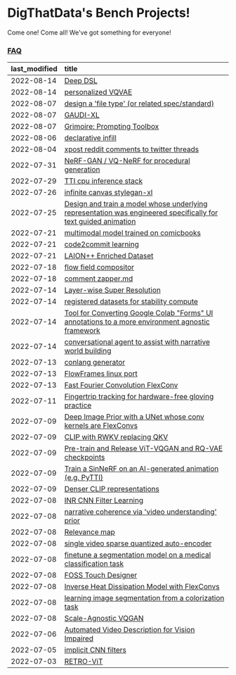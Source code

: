 # DigThatData's Bench Projects!

Come one! Come all! We've got something for everyone!

### [FAQ](https://github.com/dmarx/bench-warmers/blob/main/FAQ.md)

|last_modified|title|
|:---|:---|
|2022-08-14|[Deep DSL](multistage-unsupervised-deep-DSL-learning-from-prompts-data.md)|3914|
|2022-08-14|[personalized VQVAE](personalized-vqvae.md)|401|
|2022-08-07|[design a 'file type' (or related spec/standard)](filetype-for-ai-art-and-animation.md)|3715|
|2022-08-07|[GAUDI-XL](gaudi-xl.md)|996|
|2022-08-07|[Grimoire: Prompting Toolbox](grimoire.md)|1256|
|2022-08-06|[declarative infill](declarative-infill.md)|548|
|2022-08-04|[xpost reddit comments to twitter threads](reddit2twitter.md)|155|
|2022-07-31|[NeRF-GAN / VQ-NeRF for procedural generation](nerf-gan.md)|202|
|2022-07-29|[TTI cpu inference stack](TTI-cpu-inference-stack.md)|88|
|2022-07-26|[infinite canvas stylegan-xl](infinite-canvas-stylegan-xl.md)|656|
|2022-07-25|[Design and train a model whose underlying representation was engineered specifically for text guided animation](image-model-designed-for-clip-guided-animation.md)|345|
|2022-07-21|[multimodal model trained on comicbooks](multimodal-model-trained-on-comicbooks.md)|342|
|2022-07-21|[code2commit learning](code2commit-learning.md)|292|
|2022-07-21|[LAION++ Enriched Dataset](laion-plus-plus.md)|879|
|2022-07-18|[flow field compositor](flow-field-compositor.md)|500|
|2022-07-18|[comment zapper.md](comment-zapper.md)|333|
|2022-07-14|[Layer-wise Super Resolution](layerwise-and-objectwise-inpainting-and-super-resolution.md)|2056|
|2022-07-14|[registered datasets for stability compute](registered-datasets-for-sstability-compute.md)|225|
|2022-07-14|[Tool for Converting Google Colab "Forms" UI annotations to a more environment agnostic framework](colab-ui-converter.md)|303|
|2022-07-14|[conversational agent to assist with narrative world building](world-building-agent.md)|104|
|2022-07-13|[conlang generator](conlang_lm.md)|96|
|2022-07-13|[FlowFrames linux port](flowframes-linux-port.md)|230|
|2022-07-13|[Fast Fourier Convolution FlexConv](FFC-Flexconv.md)|117|
|2022-07-11|[Fingertrip tracking for hardware-free gloving practice](fingertrip_tracking_for_hardware_free_gloveing_practice.md)|39|
|2022-07-09|[Deep Image Prior with a UNet whose conv kernels are FlexConvs](FlexConv_DIP.md)|61|
|2022-07-09|[CLIP with RWKV replacing QKV](RWKV-CLIP.md)|38|
|2022-07-09|[Pre-train and Release ViT-VQGAN and RQ-VAE checkpoints](pretrained_vit-vqgan_checkpoints.md)|339|
|2022-07-09|[Train a SinNeRF on an AI-generated animation (e.g. PyTTI)](train_a_SinNeRF_on_a_pytti_animation.md)|535|
|2022-07-09|[Denser CLIP representations](denser-CLIP.md)|385|
|2022-07-08|[INR CNN Filter Learning](INR_CNN_filter_learning.md)|225|
|2022-07-08|[narrative coherence via 'video understanding' prior](narrative_coherence_via_video_understanding_prior.md)|126|
|2022-07-08|[Relevance map](Relevance_map.md)|225|
|2022-07-08|[single video sparse quantized auto-encoder](single_video_sparse_quantized_auto-encoder.md)|497|
|2022-07-08|[finetune a segmentation model on a medical classification task](finetune_a_segmentation_model_on_a_medical_classification_task.md)|216|
|2022-07-08|[FOSS Touch Designer](FOSS_touch_designer.md)|271|
|2022-07-08|[Inverse Heat Dissipation Model with FlexConvs](IHDM_with_FlexConvs.md)|939|
|2022-07-08|[learning image segmentation from a colorization task](learning_image_segmentation_from_a_colorization_task.md)|154|
|2022-07-08|[Scale-Agnostic VQGAN](scale-agnostic_VQGAN.md)|202|
|2022-07-06|[Automated Video Description for Vision Impaired](automated-video-description.md)|3401|
|2022-07-05|[implicit CNN filters](implicit-cnn-filters.md)|213|
|2022-07-03|[RETRO-ViT](RETRO-ViT.md)|1452|